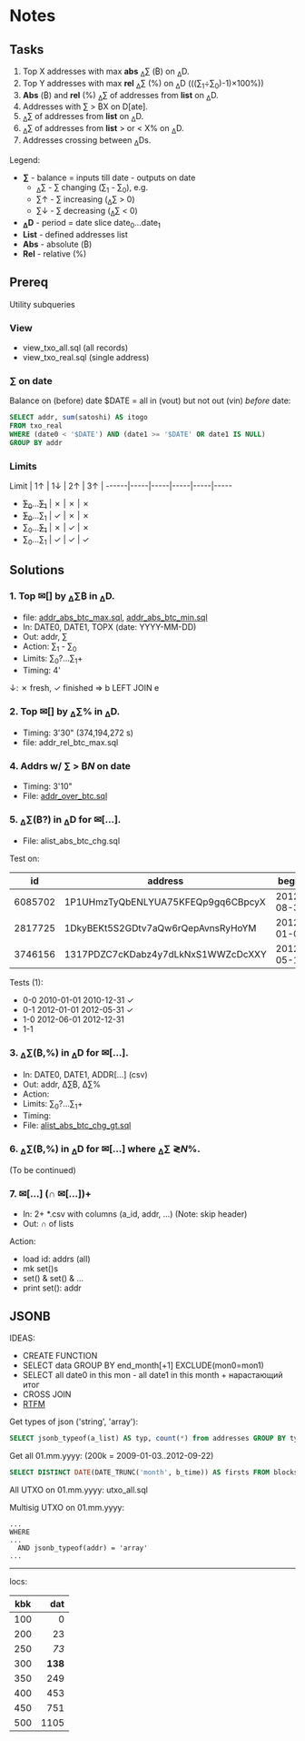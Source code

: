 # Notes

## Tasks
1. Top X addresses with max **abs** <sub>&Delta;</sub>&sum; (&#x20BF;) on <sub>&Delta;</sub>D.
2. Top Y addresses with max **rel** <sub>&Delta;</sub>&sum; (%) on <sub>&Delta;</sub>D (((&sum;<sub>1</sub>÷&sum;<sub>0</sub>)-1)×100%))
3. **Abs** (&#x20BF;) and **rel** (%) <sub>&Delta;</sub>&sum; of addresses from **list** on <sub>&Delta;</sub>D.
4. Addresses with &sum; &gt; &#x20BF;X on D[ate].
5. <sub>&Delta;</sub>&sum; of addresses from **list** on <sub>&Delta;</sub>D.
6. <sub>&Delta;</sub>&sum; of addresses from **list** > or < X% on <sub>&Delta;</sub>D.
7. Addresses crossing between <sub>&Delta;</sub>Ds.

Legend:

- **&sum;** - balance = inputs till date - outputs on date
  - <sub>&Delta;</sub>&sum; - &sum; changing (&sum;<sub>1</sub> - &sum;<sub>0</sub>), e.g.
  - &sum;&uarr; - &sum; increasing (<sub>&Delta;</sub>&sum; > 0)
  - &sum;&darr; - &sum; decreasing (<sub>&Delta;</sub>&sum; < 0)
- **<sub>&Delta;</sub>D** - period = date slice date<sub>0</sub>&hellip;date<sub>1</sub>
- **List** - defined addresses list
- **Abs** - absolute (&#x20BF;)
- **Rel** - relative (%)

## Prereq

Utility subqueries

### View

- view_txo_all.sql (all records)
- view_txo_real.sql (single address)

### &sum; on date

Balance on (before) date $DATE = all in (vout) but not out (vin) *before* date:

```sql
SELECT addr, sum(satoshi) AS itogo
FROM txo_real
WHERE (date0 < '$DATE') AND (date1 >= '$DATE' OR date1 IS NULL)
GROUP BY addr
```

### Limits

Limit | 1&uarr; | 1&darr; | 2&uarr; | 3&uarr; |
------|-----|-----|-----|-----|-----
- <s>&sum;<sub>0</sub></s>&hellip;<s>&sum;<sub>1</sub></s> | &cross; | &cross; | &cross; 
- <s>&sum;<sub>0</sub></s>&hellip;&sum;<sub>1</sub> | &check; | &cross; | &cross;
- &sum;<sub>0</sub>&hellip;<s>&sum;<sub>1</sub></s> | &cross; | &check; | &cross;
- &sum;<sub>0</sub>&hellip;&sum;<sub>1</sub> | &check; | &check; | &check;

## Solutions

### 1. Top &#9993;[] by <sub>&Delta;</sub>&sum;&#x20BF; in <sub>&Delta;</sub>D.

- file: [addr_abs_btc_max.sql](sql/addr_abs_btc_max.sql), [addr_abs_btc_min.sql](sql/addr_abs_btc_min.sql)
- In: DATE0, DATE1, TOPX (date: YYYY-MM-DD)
- Out: addr, &sum;
- Action: &sum;<sub>1</sub> - &sum;<sub>0</sub>
- Limits: &sum;<sub>0</sub>?&hellip;&sum;<sub>1</sub>+
- Timing: 4'

&darr;: &cross; fresh, &check; finished => b LEFT JOIN e

### 2. Top &#9993;[] by <sub>&Delta;</sub>&sum;% in <sub>&Delta;</sub>D.

- Timing: 3'30" (374,194,272 s)
- file: addr_rel_btc_max.sql

### 4. Addrs w/ &sum; > &#x20BF;_N_ on date

- Timing: 3'10"
- File: [addr_over_btc.sql](sql/addr_over_btc.sql)

### 5. <sub>&Delta;</sub>&sum;(&#x20BF;?) in <sub>&Delta;</sub>D for &#9993;[&hellip;].

- File: alist_abs_btc_chg.sql

Test on:

id | address | begin | end | txs
---|---|---|---|---
6085702 | 1P1UHmzTyQbENLYUA75KFEQp9gq6CBpcyX | 2012-08-31 | 2012-09-01 | 2
2817725 | 1DkyBEKt5S2GDtv7aQw6rQepAvnsRyHoYM | 2012-01-09 | 2020-09-01 | 765
3746156 | 1317PDZC7cKDabz4y7dLkNxS1WWZcDcXXY | 2012-05-14 | 2016-06-21 | 227

Tests (1):

- 0-0 2010-01-01 2010-12-31 &check;
- 0-1 2012-01-01 2012-05-31 &check;
- 1-0 2012-06-01 2012-12-31
- 1-1 

### 3. <sub>&Delta;</sub>&sum;(&#x20BF;,%) in <sub>&Delta;</sub>D for &#9993;[&hellip;].

- In: DATE0, DATE1, ADDR\[&hellip;] (csv)
- Out: addr, &Delta;&sum;&#x20BF;, &Delta;&sum;%
- Action:
- Limits: &sum;<sub>0</sub>?&hellip;&sum;<sub>1</sub>+
- Timing:
- File: [alist_abs_btc_chg_gt.sql](sql/alist_abs_btc_chg_gt.sql)

### 6. <sub>&Delta;</sub>&sum;(&#x20BF;,%) in <sub>&Delta;</sub>D for &#9993;[&hellip;] where <sub>&Delta;</sub>&sum; &gl;_N_%.

(To be continued)

### 7. &#9993;[&hellip;] \(&cap; &#9993;[&hellip;])+

- In: 2+ *.csv with columns (a_id, addr, &hellip;) (Note: skip header)
- Out: &cap; of lists

Action:

- load id: addrs (all)
- mk set()s
- set() & set() & &hellip;
- print set(): addr

## JSONB

IDEAS:

- CREATE FUNCTION
- SELECT data GROUP BY end_month[+1] EXCLUDE(mon0=mon1)
- SELECT all date0 in this mon - all date1 in this month + нарастающий итог
- CROSS JOIN
- [RTFM](https://postgrespro.ru/docs/postgresql/12/queries-with)

Get types of json ('string', 'array'):

```sql
SELECT jsonb_typeof(a_list) AS typ, count(*) from addresses GROUP BY typ ORDER BY typ DESC;
```

Get all 01.mm.yyyy:
(200k = 2009-01-03..2012-09-22)

```sql
SELECT DISTINCT DATE(DATE_TRUNC('month', b_time)) AS firsts FROM blocks ORDER BY firsts ASC;
```


All UTXO on 01.mm.yyyy: utxo_all.sql

Multisig UTXO on 01.mm.yyyy:

```
...
WHERE
...
  AND jsonb_typeof(addr) = 'array'
...
```

----

locs:

kbk | dat
----|---:
100 | 0
200 | 23
250 | *73*
300 | **138**
350 | 249
400 | 453
450 | 751
500 | 1105
